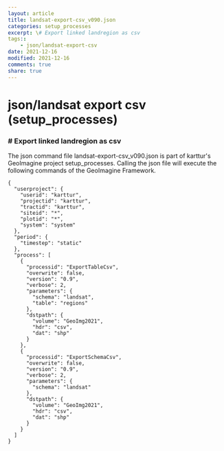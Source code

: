 ```yaml
---
layout: article
title: landsat-export-csv_v090.json
categories: setup_processes
excerpt: \# Export linked landregion as csv
tags:: 
    - json/landsat-export-csv
date: 2021-12-16
modified: 2021-12-16
comments: true
share: true
---
```


# json/landsat export csv (setup_processes)

### \# Export linked landregion as csv

The json command file <span class='file'>landsat-export-csv_v090.json</span> is part of karttur's GeoImagine project <span class='project'>setup_processes</span>. Calling the json file will execute the following commands of the GeoImagine Framework.

```
{
  "userproject": {
    "userid": "karttur",
    "projectid": "karttur",
    "tractid": "karttur",
    "siteid": "*",
    "plotid": "*",
    "system": "system"
  },
  "period": {
    "timestep": "static"
  },
  "process": [
    {
      "processid": "ExportTableCsv",
      "overwrite": false,
      "version": "0.9",
      "verbose": 2,
      "parameters": {
        "schema": "landsat",
        "table": "regions"
      },
      "dstpath": {
        "volume": "GeoImg2021",
        "hdr": "csv",
        "dat": "shp"
      }
    },
    {
      "processid": "ExportSchemaCsv",
      "overwrite": false,
      "version": "0.9",
      "verbose": 2,
      "parameters": {
        "schema": "landsat"
      },
      "dstpath": {
        "volume": "GeoImg2021",
        "hdr": "csv",
        "dat": "shp"
      }
    }
  ]
}
```
